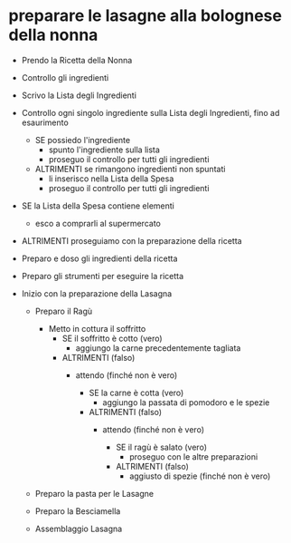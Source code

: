 # preparare le lasagne alla bolognese della nonna

- Prendo la Ricetta della Nonna
- Controllo gli ingredienti
- Scrivo la Lista degli Ingredienti

- Controllo ogni singolo ingrediente sulla Lista degli Ingredienti, fino ad esaurimento
    - SE possiedo l'ingrediente
        - spunto l'ingrediente sulla lista
        - proseguo il controllo per tutti gli ingredienti
    - ALTRIMENTI se rimangono ingredienti non spuntati
        - li inserisco nella Lista della Spesa
        - proseguo il controllo per tutti gli ingredienti

- SE la Lista della Spesa contiene elementi
    - esco a comprarli al supermercato
- ALTRIMENTI proseguiamo con la preparazione della ricetta

- Preparo e doso gli ingredienti della ricetta
- Preparo gli strumenti per eseguire la ricetta

- Inizio con la preparazione della Lasagna
    - Preparo il Ragù
        - Metto in cottura il soffritto
            - SE il soffritto è cotto (vero)
                - aggiungo la carne precedentemente tagliata
            - ALTRIMENTI (falso)
                - attendo (finché non è vero)

                    - SE la carne è cotta (vero)
                        - aggiungo la passata di pomodoro e le spezie
                    - ALTRIMENTI (falso)
                        - attendo (finché non è vero)

                            - SE il ragù è salato (vero)
                                - proseguo con le altre preparazioni
                            - ALTRIMENTI (falso)
                                - aggiusto di spezie (finché non è vero)

    - Preparo la pasta per le Lasagne

    - Preparo la Besciamella

    - Assemblaggio Lasagna